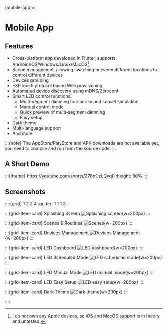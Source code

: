 (mobile-app)=
# Mobile App

## Features

* Cross-platform app developed in Flutter, supports: Android/iOS/Windows/Linux/MacOS[^ios-macos]
* Scene management, allowing switching between different locations to control different devices
* Devices grouping
* ESPTouch protocol based WiFi provisioning
* Automated device discovery using mDNS/Zeroconf
* Smart LED control functions:
    - Multi-segment dimming for sunrise and sunset simulation
    - Manual control mode
    - Quick preview of multi-segment dimming
    - Easy setup
* Dark theme
* Multi-language support
* And more

:::{note}
The AppStore/PlayStore and APK downloads are not available yet, you need to compile and run from the source code.
:::

[^ios-macos]: I do not own any Apple devices, so iOS and MacOS support is in theory and untested.

## A Short Demo

:::{iframe} https://youtube.com/shorts/Z78nOzLQvq0
:height: 50%
:::

## Screenshots

::::{grid} 1 2 2 4
:gutter: 1 1 1 3

:::{grid-item-card} Splashing Screen
![Splashing screen](images/splashing.png){w=200px}
:::

:::{grid-item-card} Scenes & Routines
![Scenes](images/scenes.png){w=200px}
:::

:::{grid-item-card} Devices Management
![Devices Management](images/devices-management.png){w=200px}
:::

:::{grid-item-card} LED Dashboard
![LED dashboard](images/led-dashboard.png){w=200px}
:::

:::{grid-item-card} LED Scheduled Mode
![LED scheduled mode](images/led-scheduled.png){w=200px}
:::

:::{grid-item-card} LED Manual Mode
![LED manual mode](images/led-manual.png){w=200px}
:::

:::{grid-item-card} LED Easy Setup
![LED easy setup](images/led-easy-setup.png){w=200px}
:::

:::{grid-item-card} Dark Theme
![Dark theme](images/dark-theme.png){w=200px}
:::

::::
